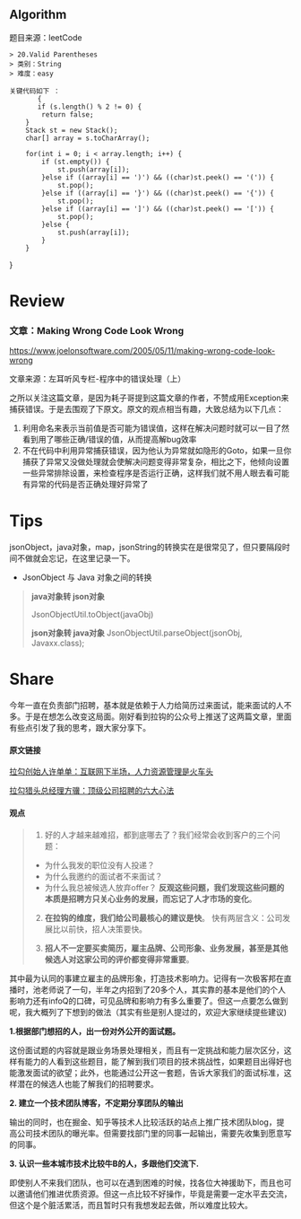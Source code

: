 ## Algorithm

题目来源：leetCode


```
> 20.Valid Parentheses 
> 类别：String
> 难度：easy
```



	关键代码如下 ：
	       {
           if (s.length() % 2 != 0) {
			return false;
		}
		Stack st = new Stack();
		char[] array = s.toCharArray();
		
		for(int i = 0; i < array.length; i++) {
			if (st.empty()) {
				st.push(array[i]);
			}else if ((array[i] == ')') && ((char)st.peek() == '(')) {
				st.pop();
			}else if ((array[i] == '}') && ((char)st.peek() == '{')) {
				st.pop();
			}else if ((array[i] == ']') && ((char)st.peek() == '[')) {
				st.pop();
			}else {
				st.push(array[i]);
			}
		}
}

#  Review
### 文章：Making Wrong Code Look Wrong
https://www.joelonsoftware.com/2005/05/11/making-wrong-code-look-wrong

文章来源：左耳听风专栏-程序中的错误处理（上）

之所以关注这篇文章，是因为耗子哥提到这篇文章的作者，不赞成用Exception来捕获错误。于是去围观了下原文。原文的观点相当有趣，大致总结为以下几点：
1. 利用命名来表示当前值是否可能为错误值，这样在解决问题时就可以一目了然看到用了哪些正确/错误的值，从而提高解bug效率
2. 不在代码中利用异常捕获错误，因为他认为异常就如隐形的Goto，如果一旦你捕获了异常又没做处理就会使解决问题变得非常复杂，相比之下，他倾向设置一些异常排除设置，来检查程序是否运行正确，这样我们就不用人眼去看可能有异常的代码是否正确处理好异常了

 
# Tips
jsonObject，java对象，map，jsonString的转换实在是很常见了，但只要隔段时间不做就会忘记，在这里记录一下。

- JsonObject 与 Java 对象之间的转换
>   **java对象转 json对象**
>
>   JsonObjectUtil.toObject(javaObj)
>
>   **json对象转 java对象**
>JsonObjectUtil.parseObject(jsonObj, Javaxx.class);

# Share
今年一直在负责部门招聘，基本就是依赖于人力给简历过来面试，能来面试的人不多。于是在想怎么改变这局面。刚好看到拉钩的公众号上推送了这两篇文章，里面有些点引发了我的思考，跟大家分享下。
#### 原文链接
[拉勾创始人许单单：互联网下半场，人力资源管理是火车头](https://mp.weixin.qq.com/s?__biz=MzAxNzEyODA2NQ==&mid=2650189688&idx=1&sn=ac4b75ad06554175c7a97272cbe5ff03&chksm=83e84096b49fc980f480e96de7a670e3506bcc6ec542b9ba9e8b10513f53e053ec4e9b47d21e&mpshare=1&scene=1&srcid=0728nC5nfPh6eAhjB9LiEwOw&pass_ticket=pUECFYaf9KizMk%2FF5SqP593Txa8iMIurNRhF91uklwr7l4Qg7BApuK9LrL6zfE7Q#rd)


[拉勾猎头总经理方骥：顶级公司招聘的六大心法](https://mp.weixin.qq.com/s?__biz=MzAxNzEyODA2NQ==&mid=2650189688&idx=2&sn=b72b448b3277d279effde1222e44b6eb&chksm=83e84096b49fc9807588b301c3e1f8c61e9afbd39fd05b7544de81e56345948dd14585080b21&mpshare=1&scene=1&srcid=0728c9hAR7IVW6FQSvCTqmLP&pass_ticket=pUECFYaf9KizMk%2FF5SqP593Txa8iMIurNRhF91uklwr7l4Qg7BApuK9LrL6zfE7Q#rd)

#### 观点
> 1. 好的人才越来越难招，都到底哪去了？我们经常会收到客户的三个问题：
> - 为什么我发的职位没有人投递？
> - 为什么我邀约的面试者不来面试？
> - 为什么我总被候选人放弃offer？
> **反观这些问题，我们发现这些问题的本质是招聘方只关心业务的发展，而忘记了人才市场的变化**。
> 2. **在拉钩的维度，我们给公司最核心的建议是快**。
> 快有两层含义：公司发展比以前快，招人决策要快。
> 
> 3. **招人不一定要买卖简历，雇主品牌、公司形象、业务发展，甚至是其他候选人对这家公司的评价都变得非常重要**。

其中最为认同的事建立雇主的品牌形象，打造技术影响力。记得有一次极客邦在直播时，池老师说了一句，半年之内招到了20多个人，其实靠的基本是他们的个人影响力还有infoQ的口碑，可见品牌和影响力有多么重要了。但这一点要怎么做到呢，我大概列了下想到的做法（其实有些是别人提过的，欢迎大家继续提些建议)


**1.根据部门想招的人，出一份对外公开的面试题。**

这份面试题的内容就是跟业务场景处理相关，而且有一定挑战和能力层次区分，这样有能力的人看到这些题目，能了解到我们项目的技术挑战性，如果题目出得好也能激发面试的欲望；此外，也能通过公开这一套题，告诉大家我们的面试标准，这样潜在的候选人也能了解我们的招聘要求。


**2. 建立一个技术团队博客，不定期分享团队的输出**

输出的同时，也在掘金、知乎等技术人比较活跃的站点上推广技术团队blog，提高公司技术团队的曝光率。但需要找部门里的同事一起输出，需要先收集到愿意写的同事。

**3. 认识一些本城市技术比较牛B的人，多跟他们交流下.**

即使别人不来我们团队，也可以在遇到困难的时候，找各位大神援助下，而且也可以邀请他们推进优质资源。但这一点比较不好操作，毕竟是需要一定水平去交流，但这个是个脏活累活，而且暂时只有我想发起去做，所以难度比较大。
